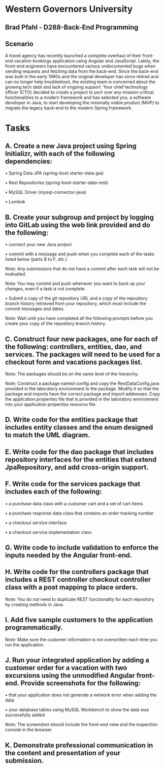 # Western Governors University
## Brad Pfahl - D288-Back-End Programming

## Scenario
A travel agency has recently launched a complete overhaul of their front-end vacation bookings application using Angular
and JavaScript. Lately, the front-end engineers have encountered various undocumented bugs when sending requests and 
fetching data from the back-end. Since the back-end was built in the early 1990s and the original developer has since 
retired and can no longer help troubleshoot, the existing team is concerned about the growing tech debt and lack of 
ongoing support. Your chief technology officer (CTO) decided to create a project to port over any mission-critical 
functionalities to a modern framework and has selected you, a software developer in Java, to start developing the 
minimally viable product (MVP) to migrate the legacy back-end to the modern Spring framework.


# Tasks

## A.   Create a new Java project using Spring Initializr, with each of the following dependencies:

•    Spring Data JPA (spring-boot starter-data-jpa)

•    Rest Repositories (spring-boot-starter-data-rest)

•    MySQL Driver (mysql-connector-java)

•    Lombok

## B.   Create your subgroup and project by logging into GitLab using the web link provided and do the following:

•    connect your new Java project

•    commit with a message and push when you complete each of the tasks listed below (parts B to F, etc.)


Note: Any submissions that do not have a commit after each task will not be evaluated.

Note: You may commit and push whenever you want to back up your changes, even if a task is not complete.

•    Submit a copy of the git repository URL and a copy of the repository branch history retrieved from your repository, which must include the commit messages and dates.

Note: Wait until you have completed all the following prompts before you create your copy of the repository branch history.


## C.   Construct four new packages, one for each of the following: controllers, entities, dao, and services. The packages will need to be used for a checkout form and vacations packages list.

Note: The packages should be on the same level of the hierarchy.

Note: Construct a package named config and copy the RestDataConfig.java provided in the laboratory environment to the package. Modify it so that the package and imports have the correct package and import addresses. Copy the application.properties file that is provided in the laboratory environment into your application properties resource file.


## D.   Write code for the entities package that includes entity classes and the enum designed to match the UML diagram.

## E.   Write code for the dao package that includes repository interfaces for the entities that extend JpaRepository, and add cross-origin support.

## F.   Write code for the services package that includes each of the following:

•    a purchase data class with a customer cart and a set of cart items

•    a purchase response data class that contains an order tracking number

•    a checkout service interface

•    a checkout service implementation class


## G.   Write code to include validation to enforce the inputs needed by the Angular front-end.

## H.   Write code for the controllers package that includes a REST controller checkout controller class with a post mapping to place orders.

Note: You do not need to duplicate REST functionality for each repository by creating methods in Java.

## I.   Add five sample customers to the application programmatically.

Note: Make sure the customer information is not overwritten each time you run the application.

## J.   Run your integrated application by adding a customer order for a vacation with two excursions using the unmodified Angular front-end. Provide screenshots for the following:

•    that your application does not generate a network error when adding the data

•    your database tables using MySQL Workbench to show the data was successfully added


Note: The screenshot should include the front-end view and the inspection console in the browser.

## K.   Demonstrate professional communication in the content and presentation of your submission.
